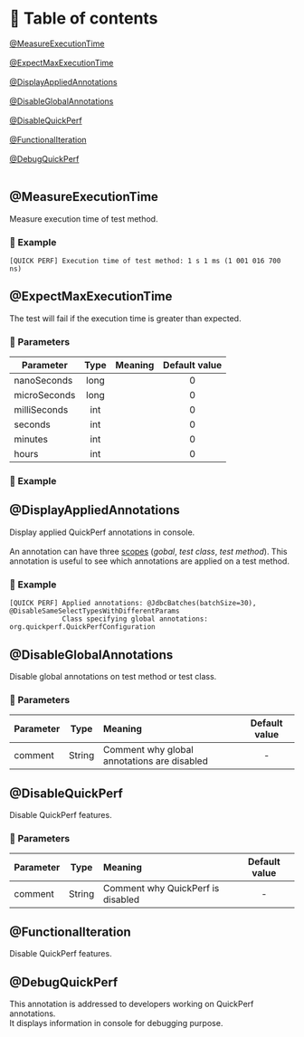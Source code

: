 # 🚩 Table of contents
[@MeasureExecutionTime](#MeasureExecutionTime) <br><br>
[@ExpectMaxExecutionTime](#ExpectMaxExecutionTime) <br><br>
[@DisplayAppliedAnnotations](#DisplayAppliedAnnotations) <br><br>
[@DisableGlobalAnnotations](#DisableGlobalAnnotations) <br><br>
[@DisableQuickPerf](#DisableQuickPerf) <br><br>
[@FunctionalIteration](#FunctionalIteration) <br><br>
[@DebugQuickPerf](#DebugQuickPerf) <br><br>

## @MeasureExecutionTime
Measure execution time of test method.

### :mag_right: Example
```
[QUICK PERF] Execution time of test method: 1 s 1 ms (1 001 016 700 ns)
```

## @ExpectMaxExecutionTime

The test will fail if the execution time is greater than expected.

### :wrench: Parameters 
|Parameter |Type                       | Meaning    | Default value |
| --------   |:-------------------------:|:----------:|:-------------:|
| nanoSeconds| long                    |   |  0   |
| microSeconds| long                    |   |  0   |
| milliSeconds| int|   |  0   |
| seconds| int|   |  0   |
| minutes| int|   |  0   |
| hours| int|   |  0   |

### :mag_right: Example

## @DisplayAppliedAnnotations
Display applied QuickPerf annotations in console.<br><br>
An annotation can have three [scopes](https://github.com/quick-perf/doc/wiki/QuickPerf#Use-QuickPerf-annotations) (*gobal*, *test class*, *test method*). This annotation is useful to see which annotations are applied on a test method.

### :mag_right: Example
```
[QUICK PERF] Applied annotations: @JdbcBatches(batchSize=30), @DisableSameSelectTypesWithDifferentParams
             Class specifying global annotations: org.quickperf.QuickPerfConfiguration
```

## @DisableGlobalAnnotations
Disable global annotations on test method or test class.

### :wrench:  Parameters 
|Parameter|Type    | Meaning                                   | Default value  |
| --------|:------:|:----------------------------------------  |:--------------:|
| comment | String |Comment why global annotations are disabled|      -         |


## @DisableQuickPerf
Disable QuickPerf features.

### :wrench: Parameters 
|Parameter|Type    | Meaning                         | Default value  |
| --------|:------:|:--------------------------------|:--------------:|
| comment | String |Comment why QuickPerf is disabled|      -         |

## @FunctionalIteration
Disable QuickPerf features.

## @DebugQuickPerf
This annotation is addressed to developers working on QuickPerf annotations.<br>
It displays information in console for debugging purpose.